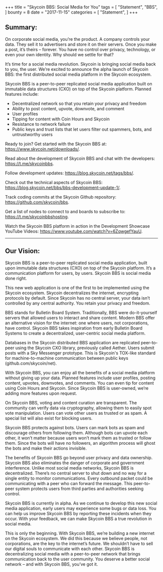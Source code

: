 +++
title = "Skycoin BBS: Social Media for You"
tags = [
    "Statement",
    "BBS",
]
bounty = 8
date = "2017-11-15"
categories = [
    "Statement",
]
+++

## Summary:

On corporate social media, you’re the product. A company controls your data. They sell it to advertisers and store it on their servers. Once you make a post, it’s theirs – forever. You have no control over privacy, technology, or even your own identity. Why should we settle for that?

It’s time for a social media revolution. Skycoin is bringing social media back to you, the user. We’re excited to announce the alpha launch of Skycoin BBS: the first distributed social media platform in the Skycoin ecosystem. 

Skycoin BBS is a peer-to-peer replicated social media application built on immutable data structures (CXO) on top of the Skycoin platform. Planned features include:

-	Decentralized network so that you retain your privacy and freedom
-	Ability to post content, upvote, downvote, and comment
-	User profiles
-	Tipping for content with Coin Hours and Skycoin
-	Resistance to network failure
-	Public keys and trust lists that let users filter out spammers, bots, and untrustworthy users

Ready to join? Get started with the Skycoin BBS at: https://www.skycoin.net/downloads/.

Read about the development of Skycoin BBS and chat with the developers: https://t.me/skycoinbbs.

Follow development updates: https://blog.skycoin.net/tags/bbs/.

Check out the technical aspects of Skycoin BBS: https://blog.skycoin.net/bbs/bbs-development-update-1/.

Track coding commits at the Skycoin Github repository: https://github.com/skycoin/bbs.

Get a list of nodes to connect to and boards to subscribe to: https://t.me/skycoinbbshosting.

Watch the Skycoin BBS platform in action in the Development Showcase YouTube Videos: https://www.youtube.com/watch?v=6ZqwgefYauU. 

---

## Our Vision: 
Skycoin BBS is a peer-to-peer replicated social media application, built upon immutable data structures (CXO) on top of the Skycoin platform. It’s a communication platform for users, by users. Skycoin BBS is social media done right.

This new web application is one of the first to be implemented using the Skycoin ecosystem. Skycoin decentralizes the internet, encrypting protocols by default. Since Skycoin has no central server, your data isn’t controlled by any central authority. You retain your privacy and freedom.

BBS stands for Bulletin Board System. Traditionally, BBS were do-it-yourself servers that allowed users to interact and share content. Modern BBS offer an alternative vision for the internet: one where users, not corporations, have control. Skycoin BBS takes inspiration from early Bulletin Board Systems to create a decentralized, user-centric social media platform.

Databases in the Skycoin distributed BBS application are replicated peer-to-peer using the Skycoin CXO library, previously called Aether. Users submit posts with a Sky Messenger prototype. This is Skycoin's TOX-like standard for machine-to-machine communication between public keys (github.com/skycoin/net).

With Skycoin BBS, you can enjoy all the benefits of a social media platform without giving up your data. Planned features include user profiles, posting content, upvotes, downvotes, and comments. You can even tip for content using Coin Hours and Skycoin. Since Skycoin BBS is user-owned, we’re adding more features upon request.

On Skycoin BBS, voting and content curation are transparent. The community can verify data via cryptography, allowing them to easily spot vote manipulation. Users can vote other users as trusted or as spam. A special list will also exist for blocking users.

Skycoin BBS protects against bots. Users can mark bots as spam and discourage others from following them. Although bots can upvote each other, it won’t matter because users won’t mark them as trusted or follow them. Since the bots will have no followers, an algorithm process will ghost the bots and make their actions invisible.

The benefits of Skycoin BBS go beyond user privacy and data ownership. Skycoin BBS also eliminates the danger of corporate and government interference. Unlike most social media networks, Skycoin BBS is decentralized. There’s no central server to shut down and no way for a single entity to monitor communications. Every outbound packet could be communicating with a peer who can forward the message. This peer-to-peer system protects users from third parties and authorities seeking control.

Skycoin BBS is currently in alpha. As we continue to develop this new social media application, early users may experience some bugs or data loss. You can help us improve Skycoin BBS by reporting these incidents when they occur. With your feedback, we can make Skycoin BBS a true revolution in social media.

This is only the beginning. With Skycoin BBS, we’re building a new internet on the Skycoin ecosystem. We did this because we believe people, not corporations, are the key to the internet’s future. We shouldn’t have to sell our digital souls to communicate with each other. Skycoin BBS is decentralizing social media with a peer-to-peer network that brings communication back to the user community. You deserve a better social network – and with Skycoin BBS, you’ve got it.








